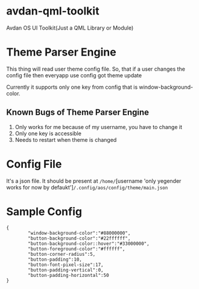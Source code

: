 # avdan-qml-toolkit
Avdan OS UI Toolkit(Just a QML Library or Module)

# Theme Parser Engine
This thing will read user theme config file. So, that if a user changes the config file then everyapp use config got theme update

Currently it supports only one key from config that is window-background-color.

## Known Bugs of Theme Parser Engine
1. Only works for me because of my username, you have to change it
2. Only one key is accessible
3. Needs to restart when theme is changed

# Config File
It's a json file. It should be present at `/home/`[username 'only yegender works for now by defaukt']`/.config/aos/config/theme/main.json`

# Sample Config
```
{
        "window-background-color":"#88000000",
        "button-background-color":"#22ffffff",
        "button-background-color::hover":"#33000000",
        "button-foreground-color":"#ffffff",
        "button-corner-radius":5,
        "button-padding":10,
        "button-font-pixel-size":17,
        "button-padding-vertical":0,
        "button-padding-horizontal":50
}
```
